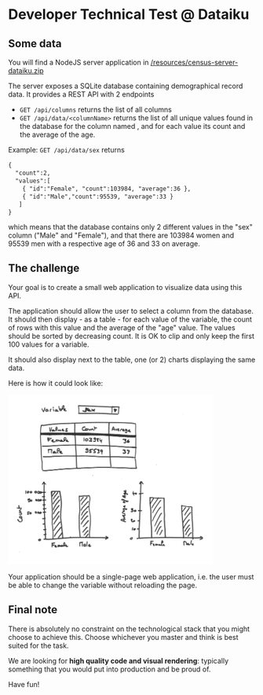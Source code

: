 # Developer Technical Test @ Dataiku

## Some data

You will find a NodeJS server application in [/resources/census-server-dataiku.zip](https://github.com/dataiku/census-challenge/blob/main/resources/census-server-dataiku.zip?raw=true)

The server exposes a SQLite database containing demographical record data. It provides a REST API with 2 endpoints
- `GET /api/columns` returns the list of all columns
- `GET /api/data/<columnName>` returns the list of all unique values found in the database for the column named <columnName>, and for each value its count and the average of the age.

Example: `GET /api/data/sex` returns
```
{
  "count":2,
  "values":[
    { "id":"Female", "count":103984, "average":36 },
    { "id":"Male","count":95539, "average":33 }
   ]
}
```
which means that the database contains only 2 different values in the "sex" column ("Male" and "Female"),
and that there are 103984 women and 95539 men with a respective age of 36 and 33 on average.

## The challenge

Your goal is to create a small web application to visualize data using this API.
 
The application should allow the user to select a column from the database. It should then display - as a table - for each value of the variable, the count of rows with this value and the average of the "age" value. The values should be sorted by decreasing count. It is OK to clip and only keep the first 100 values for a variable. 

It should also display next to the table, one (or 2) charts displaying the same data.

Here is how it could look like:

![charts](https://github.com/dataiku/census-challenge/blob/main/resources/charts.png)
 
Your application should be a single-page web application, i.e. the user must be able to change
the variable without reloading the page.
 
## Final note
There is absolutely no constraint on the technological stack that you might choose to achieve this. Choose whichever you master and think is best suited for the task.

We are looking for **high quality code and visual rendering**: typically something that you would put into production and be proud of.

Have fun!
